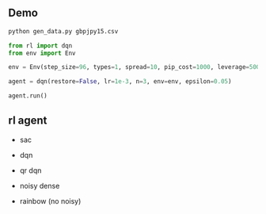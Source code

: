 ## Demo

```python
python gen_data.py gbpjpy15.csv
```

```python
from rl import dqn
from env import Env

env = Env(step_size=96, types=1, spread=10, pip_cost=1000, leverage=500, min_lots=0.01, assets=100000, available_assets_rate=0.8)

agent = dqn(restore=False, lr=1e-3, n=3, env=env, epsilon=0.05)

agent.run()
```



## rl agent

* sac

* dqn
* qr dqn
* noisy dense
* rainbow (no noisy)

